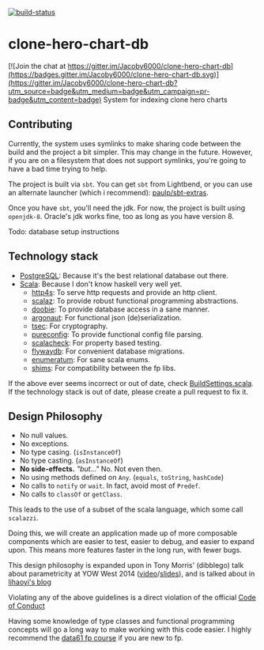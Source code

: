 [![build-status](https://travis-ci.org/Jacoby6000/clone-hero-chart-db.svg?branch=master)](https://travis-ci.org/Jacoby6000/clone-hero-chart-db)
# clone-hero-chart-db 

[![Join the chat at https://gitter.im/Jacoby6000/clone-hero-chart-db](https://badges.gitter.im/Jacoby6000/clone-hero-chart-db.svg)](https://gitter.im/Jacoby6000/clone-hero-chart-db?utm_source=badge&utm_medium=badge&utm_campaign=pr-badge&utm_content=badge)
System for indexing clone hero charts

## Contributing

Currently, the system uses symlinks to make sharing code between the build and the project a bit 
simpler.  This may change in the future.  However, if you are on a filesystem that does not support
symlinks, you're going to have a bad time trying to help.

The project is built via `sbt`. You can get `sbt` from Lightbend, or you can use an alternate 
launcher (which i recommend): [paulp/sbt-extras](https://github.com/paulp/sbt-extras).

Once you have `sbt`, you'll need the jdk. For now, the project is built using `openjdk-8`.  Oracle's
jdk works fine, too as long as you have version 8.

Todo: database setup instructions

## Technology stack

* [PostgreSQL](https://www.postgresql.org/): Because it's the best relational database out there.
* [Scala](https://www.scala-lang.org/): Because I don't know haskell very well yet.
  * [http4s](http://http4s.org): To serve http requests and provide an http client.
  * [scalaz](https://github.com/scalaz/scalaz): To provide robust functional programming abstractions.
  * [doobie](http://tpolecat.github.io/doobie/): To provide database access in a sane manner.
  * [argonaut](http://argonaut.io): For functional json (de)serialization.
  * [tsec](https://github.com/jmcardon/tsec): For cryptography.
  * [pureconfig](https://pureconfig.github.io/docs/): To provide functional config file parsing.
  * [scalacheck](http://www.scalacheck.org/): For property based testing.
  * [flywaydb](https://flywaydb.org/): For convenient database migrations.
  * [enumeratum](https://github.com/lloydmeta/enumeratum): For sane scala enums.
  * [shims](https://github.com/djspiewak/shims): For compatibility between the fp libs.

If the above ever seems incorrect or out of date, check 
[BuildSettings.scala](./project/BuildSettings.scala). If the technology stack is out of date, please
create a pull request to fix it.

## Design Philosophy

* No null values.
* No exceptions.
* No type casing. (`isInstanceOf`)
* No type casting. (`asInstanceOf`)
* **No side-effects.** _"but..."_ No. Not even then.
* No using methods defined on `Any`. (`equals`, `toString`, `hashCode`)
* No calls to `notify` or `wait`. In fact, avoid most of `Predef`.
* No calls to `classOf` or `getClass`.

This leads to the use of a subset of the scala language, which some call `scalazzi`.

Doing this, we will create an application made up of more composable components which are easier to 
test, easier to debug, and easier to expand upon.  This means more features faster in the long run, 
with fewer bugs.

This design philosophy is expanded upon in Tony Morris' (dibblego) talk about parametricity at YOW West 
2014 ([video](https://www.youtube.com/watch?v=pVCkDZFSmVU&index=5&list=PLIpl4GKFQR6eXub6zaSren896Dfq4lUhs)/[slides](http://yowconference.com.au/slides/yowwest2014/Morris-ParametricityTypesDocumentationCodeReadability.pdf)), 
and is talked about in [lihaoyi's blog](http://www.lihaoyi.com/post/StrategicScalaStylePracticalTypeSafety.html)

Violating any of the above guidelines is a direct violation of the official [Code of Conduct](./Code%20Of%20Conduct.md)

Having some knowledge of type classes and functional programming concepts will go a long way to make
working with this code easier.  I highly recommend the 
[data61 fp course](https://github.com/data61/fp-course) if you are new to fp.

